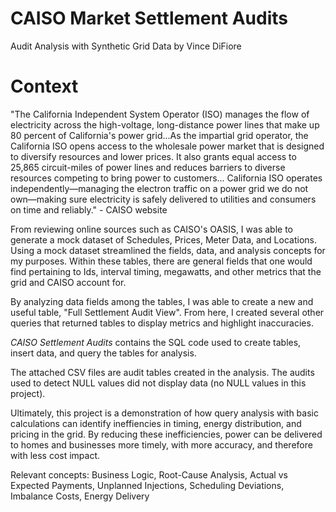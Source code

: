# CAISO Market Settlement Audits
Audit Analysis with Synthetic Grid Data by Vince DiFiore

# Context

"The California Independent System Operator (ISO) manages the flow of electricity across the high-voltage, long-distance power lines that make up 80 percent of California's power grid...As the impartial grid operator, the California ISO opens access to the wholesale power market that is designed to diversify resources and lower prices. It also grants equal access to 25,865 circuit-miles of power lines and reduces barriers to diverse resources competing to bring power to customers... California ISO operates independently—managing the electron traffic on a power grid we do not own—making sure electricity is safely delivered to utilities and consumers on time and reliably." - CAISO website

From reviewing online sources such as CAISO's OASIS, I was able to generate a mock dataset of Schedules, Prices, Meter Data, and Locations. Using a mock dataset streamlined the fields, data, and analysis concepts for my purposes. Within these tables, there are general fields that one would find pertaining to Ids, interval timing, megawatts, and other metrics that the grid and CAISO account for.

By analyzing data fields among the tables, I was able to create a new and useful table, "Full Settlement Audit View". From here, I created several other queries that returned tables to display metrics and highlight inaccuracies. 

_CAISO Settlement Audits_ contains the SQL code used to create tables, insert data, and query the tables for analysis. 

The attached CSV files are audit tables created in the analysis. The audits used to detect NULL values did not display data (no NULL values in this project).

Ultimately, this project is a demonstration of how query analysis with basic calculations can identify ineffiencies in timing, energy distribution, and pricing in the grid. By reducing these inefficiencies, power can be delivered to homes and businesses more timely, with more accuracy, and therefore with less cost impact. 

Relevant concepts: Business Logic, Root-Cause Analysis, Actual vs Expected Payments, Unplanned Injections, Scheduling Deviations, Imbalance Costs, Energy Delivery


